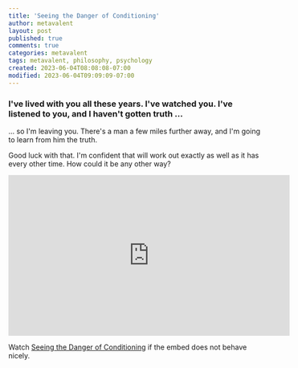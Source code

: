 ```yaml
---
title: 'Seeing the Danger of Conditioning'
author: metavalent
layout: post
published: true
comments: true
categories: metavalent
tags: metavalent, philosophy, psychology
created: 2023-06-04T08:08:08-07:00
modified: 2023-06-04T09:09:09-07:00
---
```


### I've lived with you all these years. I've watched you. I've listened to you, and I haven't gotten truth ...

... so I'm leaving you. There's a man a few miles further away, and I'm going to learn from him the truth.

Good luck with that. I'm confident that will work out exactly as well as it has every other time. How could it be any other way?

<iframe id="ytplayer" type="text/html"loading="lazy" width="560" height="320"
  src="https://www.youtube.com/embed/XFaYQib__ZM?autoplay=1"
  frameborder="0"></iframe>

Watch [Seeing the Danger of Conditioning](https://youtu.be/XFaYQib__ZM) if the embed does not behave nicely.


